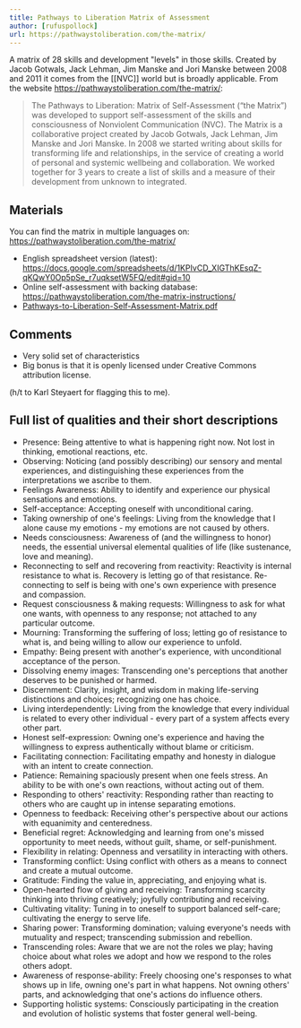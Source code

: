 ```yaml
---
title: Pathways to Liberation Matrix of Assessment
author: [rufuspollock]
url: https://pathwaystoliberation.com/the-matrix/
---
```


A matrix of 28 skills and development "levels" in those skills. Created by Jacob Gotwals, Jack Lehman, Jim Manske and Jori Manske between 2008 and 2011 it comes from the [[NVC]] world but is broadly applicable. From the website https://pathwaystoliberation.com/the-matrix/:

> The Pathways to Liberation: Matrix of Self-Assessment (“the Matrix”) was developed to support self-assessment of the skills and consciousness of Nonviolent Communication (NVC). The Matrix is a collaborative project created by Jacob Gotwals, Jack Lehman, Jim Manske and Jori Manske. In 2008 we started writing about skills for transforming life and relationships, in the service of creating a world of personal and systemic wellbeing and collaboration. We worked together for 3 years to create a list of skills and a measure of their development from unknown to integrated.

## Materials

You can find the matrix in multiple languages on: https://pathwaystoliberation.com/the-matrix/

- English spreadsheet version (latest): https://docs.google.com/spreadsheets/d/1KPIvCD_XIGThKEsqZ-qKQwY0Op5pSe_r7uqksetW5FQ/edit#gid=10
- Online self-assessment with backing database: https://pathwaystoliberation.com/the-matrix-instructions/
- [Pathways-to-Liberation-Self-Assessment-Matrix.pdf](https://github.com/life-itself/community/files/9932721/Pathways-to-Liberation-Self-Assessment-Matrix.pdf)

## Comments

- Very solid set of characteristics
- Big bonus is that it is openly licensed under Creative Commons attribution license.

(h/t to Karl Steyaert for flagging this to me).

## Full list of qualities and their short descriptions

- Presence: Being attentive to what is happening right now. Not lost in thinking, emotional reactions, etc.
- Observing: Noticing (and possibly describing) our sensory and mental experiences, and distinguishing these experiences from the interpretations we ascribe to them.
- Feelings Awareness: Ability to identify and experience our physical sensations and emotions.
- Self-acceptance: Accepting oneself with unconditional caring.
- Taking ownership of one's feelings: Living from the knowledge that I alone cause my emotions - my emotions are not caused by others.
- Needs consciousness:   Awareness of (and the willingness to honor) needs, the essential universal elemental qualities of life (like sustenance, love and meaning).
- Reconnecting to self and recovering from reactivity: Reactivity is internal resistance to what is. Recovery is letting go of that resistance. Re-connecting to self is being with one's own experience with presence and compassion.
- Request consciousness & making requests: Willingness to ask for what one wants, with openness to any response; not attached to any particular outcome.
- Mourning: Transforming the suffering of loss; letting go of resistance to what is, and being willing to allow our experience to unfold.
- Empathy: Being present with another's experience, with unconditional acceptance of the person.
- Dissolving enemy images: Transcending one's perceptions that another deserves to be punished or harmed.
- Discernment: Clarity, insight, and wisdom in making life-serving distinctions and choices; recognizing one has choice.
- Living interdependently: Living from the knowledge that every individual is related to every other individual - every part of a system affects every other part.
- Honest self-expression: Owning one's experience and having the willingness to express authentically without blame or criticism.
- Facilitating connection: Facilitating empathy and honesty in dialogue with an intent to create connection.
- Patience: Remaining spaciously present when one feels stress. An ability to be with one's own reactions, without acting out of them.
- Responding to others' reactivity: Responding rather than reacting to others who are caught up in intense separating emotions.
- Openness to feedback: Receiving other's perspective about our actions with equanimity and centeredness.
- Beneficial regret: Acknowledging and learning from one's missed opportunity to meet needs, without guilt, shame, or self-punishment.
- Flexibility in relating: Openness and versatility in interacting with others.
- Transforming conflict: Using conflict with others as a means to connect and create a mutual outcome.
- Gratitude: Finding the value in, appreciating, and enjoying what is.
- Open-hearted flow of giving and receiving: Transforming scarcity thinking into thriving creatively; joyfully contributing and receiving.
- Cultivating vitality: Tuning in to oneself to support balanced self-care; cultivating the energy to serve life.
- Sharing power: Transforming domination; valuing everyone's needs with mutuality and respect; transcending submission and rebellion.
- Transcending roles: Aware that we are not the roles we play; having choice about what roles we adopt and how we respond to the roles others adopt.
- Awareness of response-ability: Freely choosing one's responses to what shows up in life, owning one's part in what happens. Not owning others' parts, and acknowledging that one's actions do influence others.
- Supporting holistic systems: Consciously participating in the creation and evolution of holistic systems that foster general well-being.